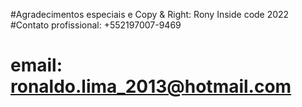 #Agradecimentos especiais e Copy & Right: Rony Inside code 2022
#Contato profissional: +552197007-9469
# email: ronaldo.lima_2013@hotmail.com
